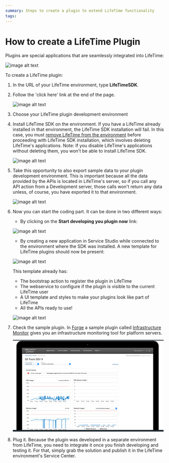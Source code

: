 ```yaml
---
summary: Steps to create a plugin to extend LifeTime functionality
tags: 
---
```


# How to create a LifeTime Plugin

Plugins are special applications that are seamlessly integrated into LifeTime:

![image alt text](images/How-to-create-a-LifeTime-Plugin-0.png)

To create a LifeTime plugin:

1. In the URL of your LifeTime environment, type **LifeTimeSDK**.

1. Follow the 'click here' link at the end of the page.

    ![image alt text](images/How-to-create-a-LifeTime-Plugin-1.png)

1. Choose your LifeTime plugin development environment

1. Install LifeTime SDK on the environment. If you have a LifeTime already installed in that environment, the LifeTime SDK installation will fail. In this case, you must [remove LifeTime from the environment](https://success.outsystems.com/Support/Enterprise_Customers/Maintenance_and_Operations/Remove_the_infrastructure_management_console_from_an_environment) before proceeding with LifeTime SDK installation, which involves deleting LifeTime's applications. Note: If you disable LifeTime's applications without deleting them, you won't be able to install LifeTime SDK.

    ![image alt text](images/How-to-create-a-LifeTime-Plugin-2.png)

1. Take this opportunity to also export sample data to your plugin development environment. This is important because all the data provided by the APIs is located in LifeTime's server, so if you call any API action from a Development server, those calls won't return any data unless, of course, you have exported it to that environment.

    ![image alt text](images/How-to-create-a-LifeTime-Plugin-3.png)

1. Now you can start the coding part. It can be done in two different ways:
    * By clicking on the **Start developing you plugin now** link:

    ![image alt text](images/How-to-create-a-LifeTime-Plugin-4.png)

    * By creating a new application in Service Studio while connected to the environment where the SDK was installed. A new template for  LifeTime plugins should now be present:
    
    ![image alt text](images/How-to-create-a-LifeTime-Plugin-5.png)

    This template already has:

    * The bootstrap action to register the plugin in LifeTime
    * The webservice to configure if the plugin is visible to the current LifeTime user
    * A UI template and styles to make your plugins look like part of LifeTime
    * All the APIs ready to use!

    ![image alt text](images/How-to-create-a-LifeTime-Plugin-6.png)

1. Check the sample plugin. In [Forge](http://www.outsystems.com/forge/) a sample plugin called [Infrastructure Monitor](https://www.outsystems.com/forge/component-overview/1178/infrastructure-monitor/) gives you an infrastructure monitoring tool for platform servers.

    ![image alt text](images/How-to-create-a-LifeTime-Plugin-7.png)

1. Plug it. Because the plugin was developed in a separate environment from LifeTime, you need to integrate it once you finish developing and testing it. For that, simply grab the solution and publish it in the LifeTime environment's Service Center.


